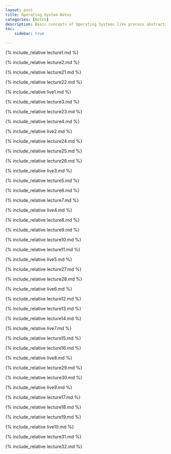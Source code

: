 ```yaml
---
layout: post
title: Operating System Notes
categories: [Notes]
description: Basic concepts of Operating Systems like process abstraction, process execution mechanism, inter-process mechanism, memory management, paging, memory allocation and free space management algorithms, threads and concurrency, locks, condition variables, semaphores, I/O and filesystems, etc.
toc:
    sidebar: true

---
```


{% include_relative lecture1.md %}

{% include_relative lecture2.md %}

{% include_relative lecture21.md %}

{% include_relative lecture22.md %}

{% include_relative live1.md %}

{% include_relative lecture3.md %}

{% include_relative lecture23.md %}

{% include_relative lecture4.md %}

{% include_relative live2.md %}

{% include_relative lecture24.md %}

{% include_relative lecture25.md %}

{% include_relative lecture26.md %}

{% include_relative live3.md %}

{% include_relative lecture5.md %}

{% include_relative lecture6.md %}

{% include_relative lecture7.md %}

{% include_relative live4.md %}

{% include_relative lecture8.md %}

{% include_relative lecture9.md %}

{% include_relative lecture10.md %}

{% include_relative lecture11.md %}

{% include_relative live5.md %}

{% include_relative lecture27.md %}

{% include_relative lecture28.md %}

{% include_relative live6.md %}

{% include_relative lecture12.md %}

{% include_relative lecture13.md %}

{% include_relative lecture14.md %}

{% include_relative live7.md %}

{% include_relative lecture15.md %}

{% include_relative lecture16.md %}

{% include_relative live8.md %}

{% include_relative lecture29.md %}

{% include_relative lecture30.md %}

{% include_relative live9.md %}

{% include_relative lecture17.md %}

{% include_relative lecture18.md %}

{% include_relative lecture19.md %}

{% include_relative live10.md %}

{% include_relative lecture31.md %}

{% include_relative lecture32.md %}